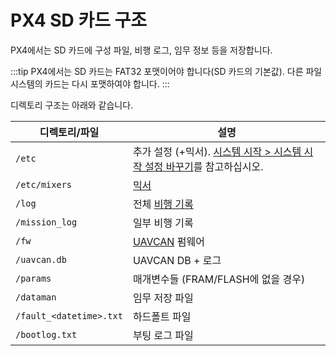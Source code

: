 # PX4 SD 카드 구조

PX4에서는 SD 카드에 구성 파일, 비행 로그, 임무 정보 등을 저장합니다.

:::tip PX4에서는 SD 카드는 FAT32 포맷이어야 합니다(SD 카드의 기본값). 다른 파일 시스템의 카드는 다시 포맷하여야 합니다.
:::

디렉토리 구조는 아래와 같습니다.

| 디렉토리/파일                       | 설명                                                                                                        |
| ----------------------------- | --------------------------------------------------------------------------------------------------------- |
| `/etc`                        | 추가 설정 (+믹서). [시스템 시작 > 시스템 시작 설정 바꾸기](../concept/system_startup.md#replacing-the-system-startup)를 참고하십시오. |
| `/etc/mixers`                 | [믹서](../concept/mixing.md)                                                                                |
| `/log`                        | 전체 [비행 기록](../dev_log/logging.md)                                                                         |
| `/mission_log`                | 일부 비행 기록                                                                                                  |
| `/fw`                         | [UAVCAN](../uavcan/README.md) 펌웨어                                                                         |
| `/uavcan.db`                  | UAVCAN DB + 로그                                                                                            |
| `/params`                     | 매개변수들 (FRAM/FLASH에 없을 경우)                                                                                 |
| `/dataman`                    | 임무 저장 파일                                                                                                  |
| `/fault_<datetime>.txt` | 하드폴트 파일                                                                                                   |
| `/bootlog.txt`                | 부팅 로그 파일                                                                                                  |
